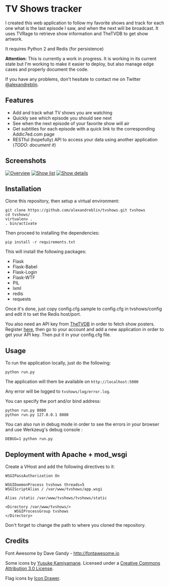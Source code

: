 # TV Shows tracker

I created this web application to follow my favorite shows and track for each one what is the last episode I saw, and when the next will be broadcast. It uses TVRage to retrieve show information and TheTVDB to get show artwork.

It requires Python 2 and Redis (for persistence)

**Attention:** This is currently a work in progress. It is working in its current state but I'm working to make it easier to deploy, but also manage edge cases and properly document the code.

If you have any problems, don't hesitate to contact me on Twitter [@alexandreblin](http://twitter.com/alexandreblin).

## Features

 * Add and track what TV shows you are watching
 * Quickly see which episode you should see next
 * See when the next episode of your favorite show will air
 * Get subtitles for each episode with a quick link to the corresponding Addic7ed.com page
 * RESTful (hopefully) API to access your data using another application (*TODO: document it*)

## Screenshots

[![Overview](http://i.imgur.com/1DcVqYs.png)](http://i.imgur.com/L5lpivO.png) [![Show list](http://i.imgur.com/x9CKojv.png)](http://i.imgur.com/aiwJpql.jpg) [![Show details](http://i.imgur.com/ima1bSb.png)](http://i.imgur.com/4QAClim.png)

## Installation

Clone this repository, then setup a virtual environment:

    git clone https://github.com/alexandreblin/tvshows.git tvshows
    cd tvshows/
    virtualenv .
    . bin/activate

Then proceed to installing the dependencies:

	pip install -r requirements.txt

This will install the following packages:

* Flask
* Flask-Babel
* Flask-Login
* Flask-WTF
* PIL
* lxml
* redis
* requests

Once it's done, just copy config.cfg.sample to config.cfg in tvshows/config and edit it to set the Redis host/port.

You also need an API key from [TheTVDB](http://thetvdb.com/) in order to fetch show posters. Register [here](http://thetvdb.com/?tab=register), then go to your account and add a new application in order to get your API key. Then put it in your config.cfg file.

## Usage

To run the application locally, just do the following:

	python run.py

The application will them be available on `http://localhost:5000`

Any error will be logged to `tvshows/log/error.log`.

You can specify the port and/or bind address:

    python run.py 8080
    python run.py 127.0.0.1 8080

You can also run in debug mode in order to see the errors in your browser and use Werkzeug's debug console :

	DEBUG=1 python run.py

## Deployment with Apache + mod_wsgi

Create a VHost and add the following directives to it:

    WSGIPassAuthorization On

    WSGIDaemonProcess tvshows threads=5
    WSGIScriptAlias / /var/www/tvshows/app.wsgi
    
    Alias /static /var/www/tvshows/tvshows/static
    
    <Directory /var/www/tvshows/>
        WSGIProcessGroup tvshows
    </Directory>

Don't forget to change the path to where you cloned the repository.

## Credits

Font Awesome by Dave Gandy - http://fontawesome.io

Some icons by [Yusuke Kamiyamane](http://p.yusukekamiyamane.com/). Licensed under a [Creative Commons Attribution 3.0 License](http://creativecommons.org/licenses/by/3.0/).

Flag icons by [Icon Drawer](http://www.icondrawer.com).

